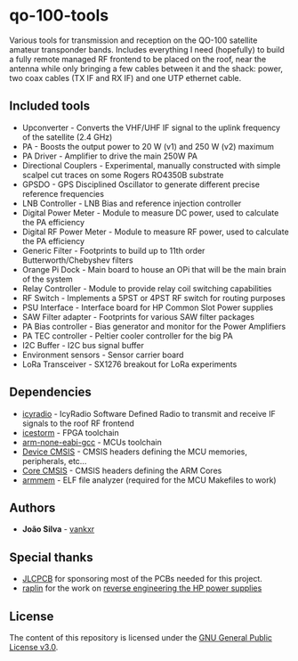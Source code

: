 # qo-100-tools
Various tools for transmission and reception on the QO-100 satellite amateur transponder bands. Includes everything I need (hopefully) to build a fully remote managed RF frontend to be placed on the roof, near the antenna while only bringing a few cables between it and the shack: power, two coax cables (TX IF and RX IF) and one UTP ethernet cable.

## Included tools
 - Upconverter - Converts the VHF/UHF IF signal to the uplink frequency of the satellite (2.4 GHz)
 - PA - Boosts the output power to 20 W (v1) and 250 W (v2) maximum
 - PA Driver - Amplifier to drive the main 250W PA
 - Directional Couplers - Experimental, manually constructed with simple scalpel cut traces on some Rogers RO4350B substrate
 - GPSDO - GPS Disciplined Oscillator to generate different precise reference frequencies
 - LNB Controller - LNB Bias and reference injection controller
 - Digital Power Meter - Module to measure DC power, used to calculate the PA efficiency
 - Digital RF Power Meter - Module to measure RF power, used to calculate the PA efficiency
 - Generic Filter - Footprints to build up to 11th order Butterworth/Chebyshev filters
 - Orange Pi Dock - Main board to house an OPi that will be the main brain of the system
 - Relay Controller - Module to provide relay coil switching capabilities
 - RF Switch - Implements a 5PST or 4PST RF switch for routing purposes
 - PSU Interface - Interface board for HP Common Slot Power supplies
 - SAW Filter adapter - Footprints for various SAW filter packages
 - PA Bias controller - Bias generator and monitor for the Power Amplifiers
 - PA TEC controller - Peltier cooler controller for the big PA
 - I2C Buffer - I2C bus signal buffer
 - Environment sensors - Sensor carrier board
 - LoRa Transceiver - SX1276 breakout for LoRa experiments


## Dependencies
 - [icyradio](https://github.com/vankxr/icyradio/tree/qo100) - IcyRadio Software Defined Radio to transmit and receive IF signals to the roof RF frontend
 - [icestorm](https://github.com/cliffordwolf/icestorm) - FPGA toolchain
 - [arm-none-eabi-gcc](https://developer.arm.com/tools-and-software/open-source-software/developer-tools/gnu-toolchain/gnu-rm/downloads) - MCUs toolchain
 - [Device CMSIS](https://www.keil.com/dd2/) - CMSIS headers defining the MCU memories, peripherals, etc...
 - [Core CMSIS](https://github.com/ARM-software/CMSIS_5) - CMSIS headers defining the ARM Cores
 - [armmem](https://github.com/vankxr/armmem) - ELF file analyzer (required for the MCU Makefiles to work)

## Authors

* **João Silva** - [vankxr](https://github.com/vankxr)

## Special thanks

* [JLCPCB](https://jlcpcb.com) for sponsoring most of the PCBs needed for this project.
* [raplin](https://github.com/raplin) for the work on [reverse engineering the HP power supplies](https://github.com/raplin/DPS-1200FB)

## License

The content of this repository is licensed under the [GNU General Public License v3.0](LICENSE).
